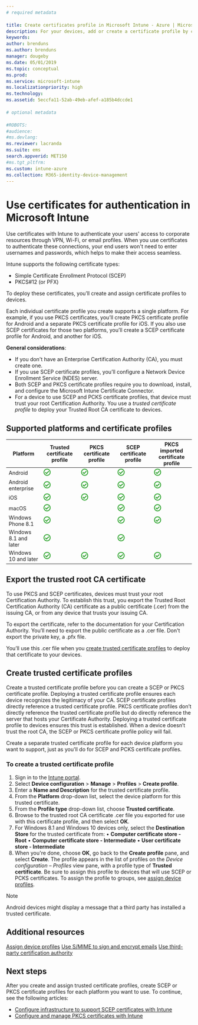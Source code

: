 ```yaml
---
# required metadata

title: Create certificates profile in Microsoft Intune - Azure | Microsoft Docs
description: For your devices, add or create a certificate profile by configuring SCEP or PKCS certificate environment, export the public certificate, create the profile in the Azure portal, and then assign SCEP or PKCS to the certificate profiles in Microsoft Intune in the Azure portal
keywords:
author: brenduns
ms.author: brenduns
manager: dougeby
ms.date: 05/01/2019
ms.topic: conceptual
ms.prod:
ms.service: microsoft-intune
ms.localizationpriority: high
ms.technology:
ms.assetid: 5eccfa11-52ab-49eb-afef-a185b4dccde1

# optional metadata

#ROBOTS:
#audience:
#ms.devlang:
ms.reviewer: lacranda
ms.suite: ems
search.appverid: MET150
#ms.tgt_pltfrm:
ms.custom: intune-azure
ms.collection: M365-identity-device-management
---
```


# Use certificates for authentication in Microsoft Intune

Use certificates with Intune to authenticate your users' access to corporate resources through VPN, Wi-Fi, or email profiles. When you use certificates to authenticate these connections, your end users won't need to enter usernames and passwords, which helps to make their access seamless.

Intune supports the following certificate types:

- Simple Certificate Enrollment Protocol (SCEP)
- PKCS#12 (or PFX)

To deploy these certificates, you’ll create and assign certificate profiles to devices. 

Each individual certificate profile you create supports a single platform. For example, if you use PKCS certificates, you’ll create PKCS certificate profile for Android and a separate PKCS certificate profile for iOS. If you also use SCEP certificates for those two platforms, you’ll create a SCEP certificate profile for Android, and another for iOS. 

**General considerations**:
- If you don't have an Enterprise Certification Authority (CA), you must create one.
- If you use SCEP certificate profiles, you’ll configure a Network Device Enrollment Service (NDES) server.
- Both SCEP and PKCS certificate profiles require you to download, install, and configure the Microsoft Intune Certificate Connector.
- For a device to use SCEP and PCKS certificate profiles, that device must trust your root Certification Authority. You use a *trusted certificate profile* to deploy your Trusted Root CA certificate to devices.  


## Supported platforms and certificate profiles
| Platform              | Trusted certificate profile | PKCS certificate profile | SCEP certificate profile | PKCS imported certificate profile  |
|--|--|--|--|---|
| Android               | ![Supported](./media/certificates-configure/green_check.png) | ![Supported](./media/certificates-configure/green_check.png) | ![Supported](./media/certificates-configure/green_check.png)|  ![Supported](./media/certificates-configure/green_check.png) |
| Android enterprise    | ![Supported](./media/certificates-configure/green_check.png) | ![Supported](./media/certificates-configure/green_check.png) | ![Supported](./media/certificates-configure/green_check.png) | ![Supported](./media/certificates-configure/green_check.png) |
| iOS                   | ![Supported](./media/certificates-configure/green_check.png) | ![Supported](./media/certificates-configure/green_check.png) | ![Supported](./media/certificates-configure/green_check.png) | ![Supported](./media/certificates-configure/green_check.png) |
| macOS                 | ![Supported](./media/certificates-configure/green_check.png) |   |![Supported](./media/certificates-configure/green_check.png)|![Supported](./media/certificates-configure/green_check.png)|
| Windows Phone 8.1     |![Supported](./media/certificates-configure/green_check.png)  |  | ![Supported](./media/certificates-configure/green_check.png)| ![Supported](./media/certificates-configure/green_check.png) |
| Windows 8.1 and later |![Supported](./media/certificates-configure/green_check.png)  |  |![Supported](./media/certificates-configure/green_check.png) |   |
| Windows 10 and later  | ![Supported](./media/certificates-configure/green_check.png) | ![Supported](./media/certificates-configure/green_check.png) | ![Supported](./media/certificates-configure/green_check.png) | ![Supported](./media/certificates-configure/green_check.png) |


## Export the trusted root CA certificate
To use PKCS and SCEP certificates, devices must trust your root Certification Authority. To establish this trust, you export the Trusted Root Certification Authority (CA) certificate as a public certificate (.cer) from the issuing CA, or from any device that trusts your issuing CA.

To export the certificate, refer to the documentation for your Certification Authority. You’ll need to export the public certificate as a .cer file.  Don't export the private key, a .pfx file.

You’ll use this .cer file when you [create trusted certificate profiles](#create-trusted-certificate-profiles) to deploy that certificate to your devices.  

## Create trusted certificate profiles
Create a trusted certificate profile before you can create a SCEP or PKCS certificate profile. Deploying a trusted certificate profile ensures each device recognizes the legitimacy of your CA. SCEP certificate profiles directly reference a trusted certificate profile. PKCS certificate profiles don’t directly reference the trusted certificate profile but do directly reference the server that hosts your Certificate Authority. Deploying a trusted certificate profile to devices ensures this trust is established. When a device doesn’t trust the root CA, the SCEP or PKCS certificate profile policy will fail. 

Create a separate trusted certificate profile for each device platform you want to support, just as you'll do for SCEP and PCKS certificate profiles. 


### To create a trusted certificate profile

1.	Sign in to the [Intune portal](https://aka.ms/intuneportal).
2.	Select **Device configuration** > **Manage** > **Profiles** > **Create profile**.
3.	Enter a **Name and Description** for the trusted certificate profile.
4.	From the **Platform** drop-down list, select the device platform for this trusted certificate.  
5.	From the **Profile type** drop-down list, choose **Trusted certificate**.
6.	Browse to the trusted root CA certificate .cer file you exported for use with this certificate profile, and then select **OK**.
7.	For Windows 8.1 and Windows 10 devices only, select the **Destination Store** for the trusted certificate from:
•	**Computer certificate store - Root**
•	**Computer certificate store - Intermediate**
•	**User certificate store - Intermediate**
8.	When you're done, choose **OK**, go back to the **Create profile** pane, and select **Create**.
The profile appears in the list of profiles on the *Device configuration – Profiles* view pane, with a profile type of **Trusted certificate**.  Be sure to assign this profile to devices that will use SCEP or PCKS certificates. To assign the profile to groups, see [assign device profiles](device-profile-assign.md).

> [!NOTE]  
> Android devices might display a message that a third party has installed a trusted certificate.

## Additional resources
[Assign device profiles](device-profile-assign.md)
[Use S/MIME to sign and encrypt emails](certificates-s-mime-encryption-sign.md)
[Use third-party certification authority](certificate-authority-add-scep-overview.md)

## Next steps
After you create and assign trusted certificate profiles, create SCEP or PKCS certificate profiles for each platform you want to use. To continue, see the following articles:  
- [Configure infrastructure to support SCEP certificates with Intune](certficates-scep-configure.md)
- [Configure and manage PKCS certificates with Intune](certficates-pfx-configure.md)


